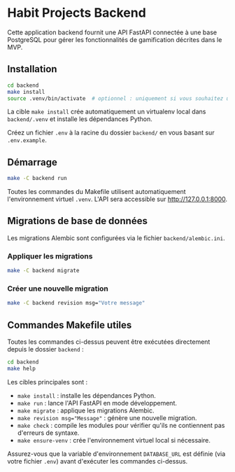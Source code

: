 # Habit Projects Backend

Cette application backend fournit une API FastAPI connectée à une base PostgreSQL pour gérer les fonctionnalités de gamification décrites dans le MVP.

## Installation

```bash
cd backend
make install
source .venv/bin/activate  # optionnel : uniquement si vous souhaitez utiliser directement les binaires
```

La cible `make install` crée automatiquement un virtualenv local dans `backend/.venv` et installe les dépendances Python.

Créez un fichier `.env` à la racine du dossier `backend/` en vous basant sur `.env.example`.

## Démarrage

```bash
make -C backend run
```

Toutes les commandes du Makefile utilisent automatiquement l'environnement virtuel `.venv`. L'API sera accessible sur http://127.0.0.1:8000.

## Migrations de base de données

Les migrations Alembic sont configurées via le fichier `backend/alembic.ini`.

### Appliquer les migrations

```bash
make -C backend migrate
```

### Créer une nouvelle migration

```bash
make -C backend revision msg="Votre message"
```

## Commandes Makefile utiles

Toutes les commandes ci-dessus peuvent être exécutées directement depuis le dossier `backend` :

```bash
cd backend
make help
```

Les cibles principales sont :

- `make install` : installe les dépendances Python.
- `make run` : lance l'API FastAPI en mode développement.
- `make migrate` : applique les migrations Alembic.
- `make revision msg="Message"` : génère une nouvelle migration.
- `make check` : compile les modules pour vérifier qu'ils ne contiennent pas d'erreurs de syntaxe.
- `make ensure-venv` : crée l'environnement virtuel local si nécessaire.

Assurez-vous que la variable d'environnement `DATABASE_URL` est définie (via votre fichier `.env`) avant d'exécuter les commandes ci-dessus.

